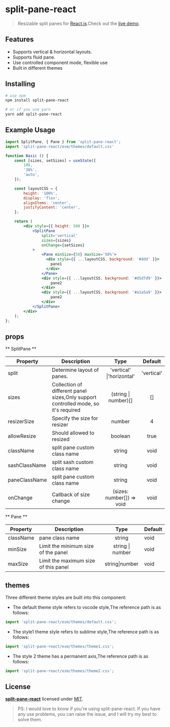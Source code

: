 # split-pane-react
> Resizable split panes for [React.js](http://reactjs.org).Check out the [live demo](https://yyllff.github.io/split-pane-react/).

## Features

* Supports vertical & horizontal layouts.
* Supports fluid pane.
* Use controlled component mode, flexible use
* Built in different themes

## Installing

````sh
# use npm
npm install split-pane-react

# or if you use yarn
yarn add split-pane-react
````

## Example Usage

```jsx
import SplitPane, { Pane } from 'split-pane-react';
import 'split-pane-react/esm/themes/default.css'

function Basic () {
    const [sizes, setSizes] = useState([
        100,
        '30%',
        'auto',
    ]);

    const layoutCSS = {
        height: '100%',
        display: 'flex',
        alignItems: 'center',
        justifyContent: 'center',
    };

    return (
        <div style={{ height: 500 }}>
            <SplitPane
                split='vertical'
                sizes={sizes}
                onChange={setSizes}
            >
                <Pane minSize={50} maxSize='50%'>
                  <div style={{ ...layoutCSS, background: '#ddd' }}>
                    pane1
                  </div>
                </Pane>
                <div style={{ ...layoutCSS, background: '#d5d7d9' }}>
                    pane2
                </div>
                <div style={{ ...layoutCSS, background: '#a1a5a9' }}>
                    pane2
                </div>
            </SplitPane>
        </div>
    );
};
```

## props

** SplitPane **

|    Property    |    Description   |   Type     |  Default     |
| -------------- | ---------------- | :--------: | :----------: |
| split    | Determine layout of panes. | 'vertical' \|'horizontal' |'vertical' |
| sizes | Collection of different panel sizes,Only support controlled mode, so it's required | (string \| number)[] |[] |
| resizerSize | Specify the size for resizer | number |4 |
| allowResize | Should allowed to resized | boolean |true |
| className | split pane custom class name | string |void |
| sashClassName | split sash custom class name | string |void |
| paneClassName | split pane custom class name | string |void |
| onChange | Callback of size change | (sizes: number[]) => void |void |

** Pane **

|    Property    |    Description   |  Type  | Default |
| ------------------ | ---------------- | :--------: | ------------------ |
| className | pane class name | string | void |
| minSize | Limit the minimum size of the panel | string \| number | void |
| maxSize | Limit the maximum size of this panel | string\|number | void |

## themes

Three different theme styles are built into this component:

* The default theme style refers to vscode style,The reference path is as follows:

````js
import 'split-pane-react/esm/themes/default.css';
````
* The style1 theme style refers to sublime style,The reference path is as follows:

````js
import 'split-pane-react/esm/themes/theme1.css';
````
* The style 2 theme has a permanent axis,The reference path is as follows:

````js
import 'split-pane-react/esm/themes/theme2.css';
````



## License

**[split-pane-react](https://github.com/yyllff/split-pane-react)** licensed under [MIT](LICENSE).

> PS: I would love to know if you're using split-pane-react. If you have any use problems, you can raise the issue, and I will try my best to solve them.
